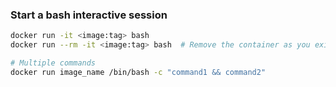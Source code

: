 ---
---

### Start a bash interactive session
```bash
docker run -it <image:tag> bash
docker run --rm -it <image:tag> bash  # Remove the container as you exit it

# Multiple commands
docker run image_name /bin/bash -c "command1 && command2"
```
